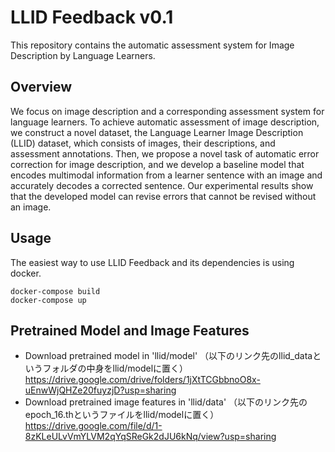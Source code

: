 # LLID Feedback v0.1
This repository contains the automatic assessment system for Image Description by Language Learners.


## Overview
We focus on image description and a corresponding assessment system for language learners. To achieve automatic assessment of image description, we construct a novel dataset, the Language Learner Image Description (LLID) dataset, which consists of images, their descriptions, and assessment annotations.
Then, we propose a novel task of automatic error correction for image description, and we develop a baseline model that encodes multimodal information from a learner sentence with an image and accurately decodes a corrected sentence. Our experimental results show that the developed model can revise errors that cannot be revised without an image.


## Usage
The easiest way to use LLID Feedback and its dependencies is using docker.
```
docker-compose build
docker-compose up
```


## Pretrained Model and Image Features
- Download pretrained model in 'llid/model'
（以下のリンク先のllid_dataというフォルダの中身をllid/modelに置く）
https://drive.google.com/drive/folders/1jXtTCGbbnoO8x-uEnwWjQHZe20fuyzjD?usp=sharing
- Download pretrained image features in 'llid/data'
（以下のリンク先のepoch_16.thというファイルをllid/modelに置く）
https://drive.google.com/file/d/1-8zKLeULvVmYLVM2qYqSReGk2dJU6kNq/view?usp=sharing
